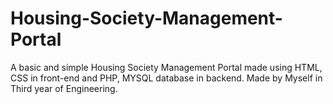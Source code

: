 # Housing-Society-Management-Portal
A basic and simple Housing Society Management Portal made using HTML, CSS in front-end and PHP, MYSQL database in backend. 
Made by Myself in Third year of Engineering.
